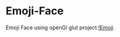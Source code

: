 # Emoji-Face
Emoji Face using openGl glut project
[!Emoji](https://github.com/TaneemKazi/Emoji-Face/blob/main/Screenshot/Emojifaece.PNG)
